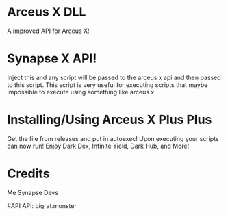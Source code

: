 # Arceus X DLL

A improved API for Arceus X!

# Synapse X API! 
Inject this and any script will be passed to the arceus x api and then passed to this script. This script is very useful for executing scripts that maybe impossible to execute using something like arceus x.

# Installing/Using Arceus X Plus Plus
Get the file from releases and put in autoexec! Upon executing your scripts can now run! Enjoy Dark Dex, Infinite Yield, Dark Hub, and More!

# Credits
Me
Synapse Devs

#API
API: bigrat.monster
